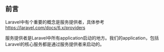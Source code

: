 ## 前言
Laravel中有个重要的概念是服务提供者，具体参考 https://laravel.com/docs/6.x/providers

服务提供者是Laravel中所有application启动的地方。我们的application，包括Laravel的核心服务都是通过服务提供者来启动的。
